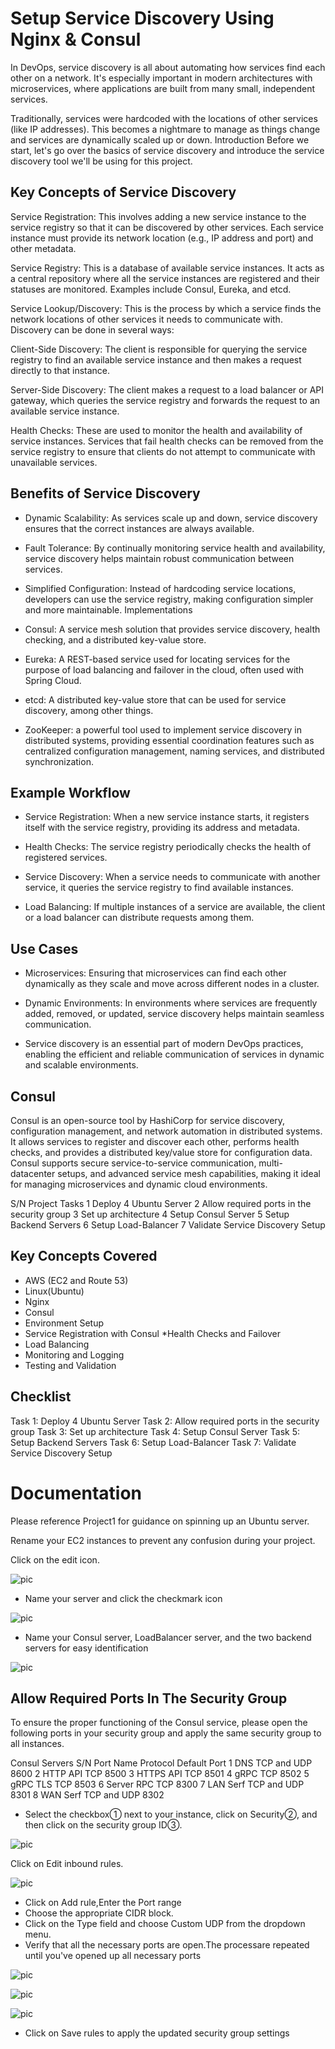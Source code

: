 # Setup Service Discovery Using Nginx & Consul
In DevOps, service discovery is all about automating how services find each other on a network. It's especially important in modern architectures with microservices, where applications are built from many small, independent services.

Traditionally, services were hardcoded with the locations of other services (like IP addresses). This becomes a nightmare to manage as things change and services are dynamically scaled up or down.
Introduction
Before we start, let's go over the basics of service discovery and introduce the service discovery tool we'll be using for this project.

## Key Concepts of Service Discovery
Service Registration: This involves adding a new service instance to the service registry so that it can be discovered by other services. Each service instance must provide its network location (e.g., IP address and port) and other metadata.

Service Registry: This is a database of available service instances. It acts as a central repository where all the service instances are registered and their statuses are monitored. Examples include Consul, Eureka, and etcd.

Service Lookup/Discovery: This is the process by which a service finds the network locations of other services it needs to communicate with. Discovery can be done in several ways:

Client-Side Discovery: The client is responsible for querying the service registry to find an available service instance and then makes a request directly to that instance.

Server-Side Discovery: The client makes a request to a load balancer or API gateway, which queries the service registry and forwards the request to an available service instance.

Health Checks: These are used to monitor the health and availability of service instances. Services that fail health checks can be removed from the service registry to ensure that clients do not attempt to communicate with unavailable services.

## Benefits of Service Discovery
* Dynamic Scalability: As services scale up and down, service discovery ensures that the correct instances are always available.

* Fault Tolerance: By continually monitoring service health and availability, service discovery helps maintain robust communication between services.

* Simplified Configuration: Instead of hardcoding service locations, developers can use the service registry, making configuration simpler and more maintainable.
Implementations
* Consul: A service mesh solution that provides service discovery, health checking, and a distributed key-value store.

* Eureka: A REST-based service used for locating services for the purpose of load balancing and failover in the cloud, often used with Spring Cloud.

* etcd: A distributed key-value store that can be used for service discovery, among other things.

* ZooKeeper: a powerful tool used to implement service discovery in distributed systems, providing essential coordination features such as centralized configuration management, naming services, and distributed synchronization.

## Example Workflow
* Service Registration: When a new service instance starts, it registers itself with the service registry, providing its address and metadata.

* Health Checks: The service registry periodically checks the health of registered services.

* Service Discovery: When a service needs to communicate with another service, it queries the service registry to find available instances.

* Load Balancing: If multiple instances of a service are available, the client or a load balancer can distribute requests among them.

## Use Cases
* Microservices: Ensuring that microservices can find each other dynamically as they scale and move across different nodes in a cluster.

* Dynamic Environments: In environments where services are frequently added, removed, or updated, service discovery helps maintain seamless communication.

* Service discovery is an essential part of modern DevOps practices, enabling the efficient and reliable communication of services in dynamic and scalable environments.

## Consul
Consul is an open-source tool by HashiCorp for service discovery, configuration management, and network automation in distributed systems. It allows services to register and discover each other, performs health checks, and provides a distributed key/value store for configuration data. Consul supports secure service-to-service communication, multi-datacenter setups, and advanced service mesh capabilities, making it ideal for managing microservices and dynamic cloud environments.

S/N	Project Tasks
1	Deploy 4 Ubuntu Server
2	Allow required ports in the security group
3	Set up architecture
4	Setup Consul Server
5	Setup Backend Servers
6	Setup Load-Balancer
7	Validate Service Discovery Setup

## Key Concepts Covered
* AWS (EC2 and Route 53)
* Linux(Ubuntu)
* Nginx
* Consul
* Environment Setup
* Service Registration with Consul
*Health Checks and Failover
* Load Balancing
* Monitoring and Logging
* Testing and Validation

## Checklist
 Task 1: Deploy 4 Ubuntu Server
 Task 2: Allow required ports in the security group
 Task 3: Set up architecture
 Task 4: Setup Consul Server
 Task 5: Setup Backend Servers
 Task 6: Setup Load-Balancer
 Task 7: Validate Service Discovery Setup

# Documentation
Please reference Project1 for guidance on spinning up an Ubuntu server.

Rename your EC2 instances to prevent any confusion during your project.

Click on the edit icon.

![pic](img/img1.png)

* Name your server and click the checkmark icon

![pic](img/img2.png)

* Name your Consul server, LoadBalancer server, and the two backend servers for easy identification

![pic](img/img3.png)


## Allow Required Ports In The Security Group
To ensure the proper functioning of the Consul service, please open the following ports in your security group and apply the same security group to all instances.

Consul Servers
S/N	Port Name	Protocol	Default Port
1	DNS	TCP and UDP	8600
2	HTTP API	TCP	8500
3	HTTPS API	TCP	8501
4	gRPC	TCP	8502
5	gRPC TLS	TCP	8503
6	Server RPC	TCP	8300
7	LAN Serf	TCP and UDP	8301
8	WAN Serf	TCP and UDP	8302

* Select the checkbox① next to your instance, click on Security②, and then click on the security group ID③.

![pic](img/img4.png)

Click on Edit inbound rules.

![pic](img)

* Click on Add rule,Enter the Port range
* Choose the appropriate CIDR block.
* Click on the Type field and choose Custom UDP from the dropdown menu.
* Verify that all the necessary ports are open.The processare repeated until you've opened up all necessary ports

![pic](img/img5.png)

![pic](img/img6.png)

![pic](img/img7.png)

* Click on Save rules to apply the updated security group settings